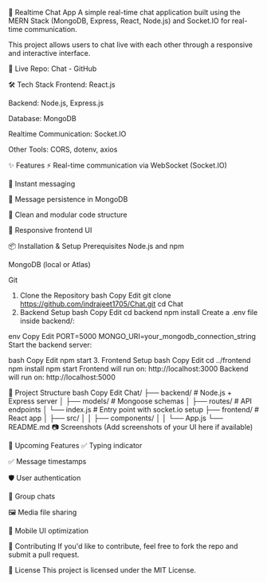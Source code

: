 💬 Realtime Chat App
A simple real-time chat application built using the MERN Stack (MongoDB, Express, React, Node.js) and Socket.IO for real-time communication.

This project allows users to chat live with each other through a responsive and interactive interface.

🔗 Live Repo: Chat - GitHub

🛠️ Tech Stack
Frontend: React.js

Backend: Node.js, Express.js

Database: MongoDB

Realtime Communication: Socket.IO

Other Tools: CORS, dotenv, axios

✨ Features
⚡ Real-time communication via WebSocket (Socket.IO)

📨 Instant messaging

💾 Message persistence in MongoDB

🔧 Clean and modular code structure

📱 Responsive frontend UI

📦 Installation & Setup
Prerequisites
Node.js and npm

MongoDB (local or Atlas)

Git

1. Clone the Repository
bash
Copy
Edit
git clone https://github.com/indrajeet1705/Chat.git
cd Chat
2. Backend Setup
bash
Copy
Edit
cd backend
npm install
Create a .env file inside backend/:

env
Copy
Edit
PORT=5000
MONGO_URI=your_mongodb_connection_string
Start the backend server:

bash
Copy
Edit
npm start
3. Frontend Setup
bash
Copy
Edit
cd ../frontend
npm install
npm start
Frontend will run on: http://localhost:3000
Backend will run on: http://localhost:5000

🧠 Project Structure
bash
Copy
Edit
Chat/
├── backend/             # Node.js + Express server
│   ├── models/          # Mongoose schemas
│   ├── routes/          # API endpoints
│   └── index.js         # Entry point with socket.io setup
├── frontend/            # React app
│   ├── src/
│   │   ├── components/
│   │   └── App.js
└── README.md
📷 Screenshots
(Add screenshots of your UI here if available)

🚀 Upcoming Features
✅ Typing indicator

✅ Message timestamps

🛡️ User authentication

👥 Group chats

🖼️ Media file sharing

📱 Mobile UI optimization

🤝 Contributing
If you'd like to contribute, feel free to fork the repo and submit a pull request.

📄 License
This project is licensed under the MIT License.
